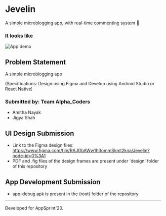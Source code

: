 # Jevelin

A simple microblogging app, with real-time commenting system  :koala:

### It looks like
![App demo](gif/demo.gif)

## Problem Statement
A simple microblogging app

(Specifications: Design using Figma and Develop using Android Studio or React Native)

### Submitted by: Team Alpha_Coders
- Amitha Nayak
- Jigya Shah

## UI Design Submission
- Link to the Figma design files: https://www.figma.com/file/RAJGbAWw1h3ommSkmt2kna/Jevelin?node-id=0%3A1
- PDF and .fig files of the design frames are present under 'design' folder of this repository

## App Development Submission
- app-debug.apk is present in the (root) folder of the repository

<hr />
Developed for AppSprint'20.
